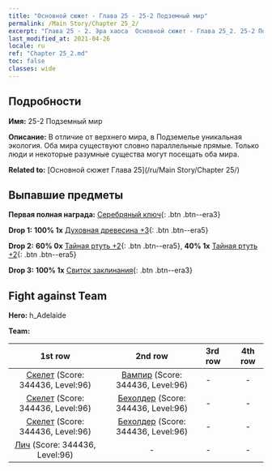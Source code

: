 ```yaml
---
title: "Основной сюжет - Глава 25 - 25-2 Подземный мир"
permalink: /Main Story/Chapter 25_2/
excerpt: "Глава 25 - 2. Эра хаоса  Основной сюжет - Глава 25_2. 25-2 Подземный мир"
last_modified_at: 2021-04-26
locale: ru
ref: "Chapter 25_2.md"
toc: false
classes: wide
---
```


## Подробности

 **Имя:** 25-2 Подземный мир

 **Описание:** В отличие от верхнего мира, в Подземелье уникальная экология. Оба мира существуют словно параллельные прямые. Только люди и некоторые разумные существа могут посещать оба мира.

 **Related to:** [Основной сюжет Глава 25](/ru/Main Story/Chapter 25/)

## Выпавшие предметы

 **Первая полная награда:** [Серебряный ключ](/ItemsRU/con_693/){: .btn .btn--era3}

 **Drop 1:** **100% 1x** [Духовная древесина +3](/ItemsRU/mat_83/){: .btn .btn--era5}

 **Drop 2:** **60% 0x** [Тайная ртуть +2](/ItemsRU/mat_77/){: .btn .btn--era5}, **40% 1x** [Тайная ртуть +2](/ItemsRU/mat_77/){: .btn .btn--era5}

 **Drop 3:** **100% 1x** [Свиток заклинания](/ItemsRU/con_694/){: .btn .btn--era3}


## Fight against Team
 **Hero:** h_Adelaide

 **Team:**


  | 1st row | 2nd row | 3rd row | 4th row |
  |:----:|:----:|:----|:----:|
  | [Скелет](/ru/units/Skeleton/) (Score: 344436, Level:96)  | [Вампир](/ru/units/Vampire/) (Score: 344436, Level:96)  | - | - |
  | [Скелет](/ru/units/Skeleton/) (Score: 344436, Level:96)  | [Бехолдер](/ru/units/Beholder/) (Score: 344436, Level:96)  | - | - |
  | [Скелет](/ru/units/Skeleton/) (Score: 344436, Level:96)  | [Бехолдер](/ru/units/Beholder/) (Score: 344436, Level:96)  | - | - |
  | [Лич](/ru/units/Lich/) (Score: 344436, Level:96)  | - | - | - |


